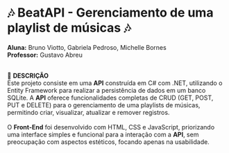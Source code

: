 # 🎶 BeatAPI - Gerenciamento de uma playlist de músicas 🎶
  **Aluna:** Bruno Viotto, Gabriela Pedroso, Michelle Bornes<br/>
  **Professor:** Gustavo Abreu<br/><br/>

📌 **DESCRIÇÃO**<br/>
Este projeto consiste em uma **API** construída em C# com .NET, utilizando o Entity Framework para realizar a persistência de dados em um banco SQLite. 
A **API** oferece funcionalidades completas de CRUD (GET, POST, PUT e DELETE) para o gerenciamento de uma playlists de músicas, permitindo criar, visualizar, atualizar e remover registros.</br></br>
O **Front-End** foi desenvolvido com HTML, CSS e JavaScript, priorizando uma interface simples e funcional para a interação com a **API**, sem preocupação com aspectos estéticos, focando apenas na usabilidade.
